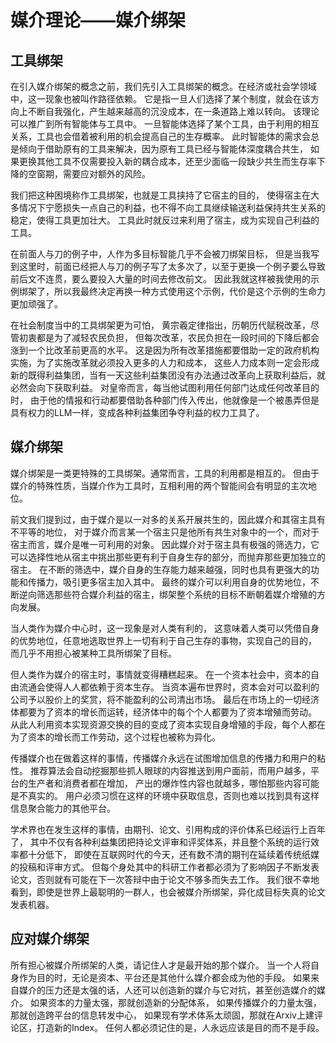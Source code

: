 # 媒介理论——媒介绑架


## 工具绑架

在引入媒介绑架的概念之前，我们先引入工具绑架的概念。在经济或社会学领域中，这一现象也被叫作路径依赖。
它是指一旦人们选择了某个制度，就会在该方向上不断自我强化，产生越来越高的沉没成本，在一条道路上难以转向。
该理论可以推广到所有智能体与工具中。
一旦智能体选择了某个工具，由于利用的相互关系，工具也会借着被利用的机会提高自己的生存概率。
此时智能体的需求会总是倾向于借助原有的工具来解决，因为原有工具已经与智能体深度耦合共生，
如果更换其他工具不仅需要投入新的耦合成本，还至少面临一段缺少共生而生存率下降的空窗期，需要应对额外的风险。

我们把这种困境称作工具绑架，也就是工具挟持了它宿主的目的，
使得宿主在大多情况下宁愿损失一点自己的利益，也不得不向工具继续输送利益保持共生关系的稳定，使得工具更加壮大。
工具此时就反过来利用了宿主，成为实现自己利益的工具。

在前面人与刀的例子中，人作为多目标智能几乎不会被刀绑架目标，
但是当我写到这里时，前面已经把人与刀的例子写了太多次了，以至于更换一个例子要么导致前后文不连贯，要么要投入大量的时间去修改前文。
因此我就这样被我使用的示例绑架了，所以我最终决定再换一种方式使用这个示例，代价是这个示例的生命力更加顽强了。

在社会制度当中的工具绑架更为可怕，
黄宗羲定律指出，历朝历代赋税改革，尽管初衷都是为了减轻农民负担，
但每次改革，农民负担在一段时间的下降后都会涨到一个比改革前更高的水平。
这是因为所有改革措施都要借助一定的政府机构实施，为了实施改革就必须投入更多的人力和成本，
这些人力成本则一定会形成新的既得利益集团，当有一天这些利益集团没有办法通过改革向上获取利益后，就必然会向下获取利益。
对皇帝而言，每当他试图利用任何部门达成任何改革目的时，
由于他的情报和行动都要借助各种部门传入传出，他就像是一个被愚弄但是具有权力的LLM一样，变成各种利益集团争夺利益的权力工具了。


## 媒介绑架

媒介绑架是一类更特殊的工具绑架。通常而言，工具的利用都是相互的。
但由于媒介的特殊性质，当媒介作为工具时，互相利用的两个智能间会有明显的主次地位。

前文我们提到过，由于媒介是以一对多的关系开展共生的，因此媒介和其宿主具有不平等的地位，
对于媒介而言某一个宿主只是他所有共生对象中的一个，而对于宿主而言，媒介是唯一可利用的对象。
因此媒介对于宿主具有极强的筛选力，它可以选择性地从宿主中挑出那些更有利于自身生存的部分，而抛弃那些更加独立的宿主。
在不断的筛选中，媒介自身的生存能力越来越强，同时也具有更强大的功能和传播力，吸引更多宿主加入其中。
最终的媒介可以利用自身的优势地位，不断逆向筛选那些符合媒介利益的宿主，绑架整个系统的目标不断朝着媒介增殖的方向发展。

当人类作为媒介中心时，这一现象是对人类有利的，
这意味着人类可以凭借自身的优势地位，任意地选取世界上一切有利于自己生存的事物，实现自己的目的，
而几乎不用担心被某种工具所绑架了目标。

但人类作为媒介的宿主时，事情就变得糟糕起来。
在一个资本社会中，资本的自由流通会使得人人都依赖于资本生存。
当资本遍布世界时，资本会对可以盈利的公司予以股价上的奖赏，将不能盈利的公司清出市场。
最后在市场上的一切经济体都要为了资本的增长而运转，经济体中的每个个人都要为了资本增殖而劳动。
从此人利用资本实现资源交换的目的变成了资本实现自身增殖的手段，每个人都在为了资本的增长而工作劳动，这个过程也被称为异化。

传播媒介也在做着这样的事情，传播媒介永远在试图增加信息的传播力和用户的粘性。
推荐算法会自动挖掘那些抓人眼球的内容推送到用户面前，而用户越多，平台的生产者和消费者都在增加，
产出的爆炸性内容也就越多，哪怕那些内容可能是不真实的。
用户必须习惯在这样的环境中获取信息，否则也难以找到具有这样信息聚合能力的其他平台。

学术界也在发生这样的事情，由期刊、论文、引用构成的评价体系已经运行上百年了，
其中不仅有各种利益集团把持论文评审和评奖体系，并且整个系统的运行效率都十分低下，
即使在互联网时代的今天，还有数不清的期刊在延续着传统纸媒的投稿和评审方式。
但每个身处其中的科研工作者都必须为了影响因子不断发表论文，否则就有可能在下一次答辩中由于论文不够多而失去工作。
我们很不幸地看到，即使是世界上最聪明的一群人，也会被媒介所绑架，异化成目标失真的论文发表机器。


## 应对媒介绑架

所有担心被媒介所绑架的人类，请记住人才是最开始的那个媒介。
当一个人将自身作为目的时，无论是资本、平台还是其他什么媒介都会成为他的手段。
如果来自媒介的压力还是太强的话，人还可以创造新的媒介与它对抗，甚至创造媒介的媒介。
如果资本的力量太强，那就创造新的分配体系，
如果传播媒介的力量太强，那就创造跨平台的信息转发中心，
如果现有学术体系太顽固，那就在Arxiv上建评论区，打造新的Index。
任何人都必须记住的是，人永远应该是目的而不是手段。
